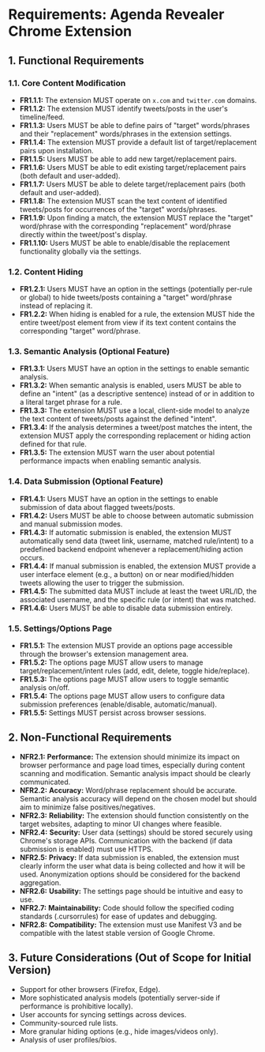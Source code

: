 # Requirements: Agenda Revealer Chrome Extension

## 1. Functional Requirements

### 1.1. Core Content Modification
- **FR1.1.1:** The extension MUST operate on `x.com` and `twitter.com` domains.
- **FR1.1.2:** The extension MUST identify tweets/posts in the user's timeline/feed.
- **FR1.1.3:** Users MUST be able to define pairs of "target" words/phrases and their "replacement" words/phrases in the extension settings.
- **FR1.1.4:** The extension MUST provide a default list of target/replacement pairs upon installation.
- **FR1.1.5:** Users MUST be able to add new target/replacement pairs.
- **FR1.1.6:** Users MUST be able to edit existing target/replacement pairs (both default and user-added).
- **FR1.1.7:** Users MUST be able to delete target/replacement pairs (both default and user-added).
- **FR1.1.8:** The extension MUST scan the text content of identified tweets/posts for occurrences of the "target" words/phrases.
- **FR1.1.9:** Upon finding a match, the extension MUST replace the "target" word/phrase with the corresponding "replacement" word/phrase directly within the tweet/post's display.
- **FR1.1.10:** Users MUST be able to enable/disable the replacement functionality globally via the settings.

### 1.2. Content Hiding
- **FR1.2.1:** Users MUST have an option in the settings (potentially per-rule or global) to hide tweets/posts containing a "target" word/phrase instead of replacing it.
- **FR1.2.2:** When hiding is enabled for a rule, the extension MUST hide the entire tweet/post element from view if its text content contains the corresponding "target" word/phrase.

### 1.3. Semantic Analysis (Optional Feature)
- **FR1.3.1:** Users MUST have an option in the settings to enable semantic analysis.
- **FR1.3.2:** When semantic analysis is enabled, users MUST be able to define an "intent" (as a descriptive sentence) instead of or in addition to a literal target phrase for a rule.
- **FR1.3.3:** The extension MUST use a local, client-side model to analyze the text content of tweets/posts against the defined "intent".
- **FR1.3.4:** If the analysis determines a tweet/post matches the intent, the extension MUST apply the corresponding replacement or hiding action defined for that rule.
- **FR1.3.5:** The extension MUST warn the user about potential performance impacts when enabling semantic analysis.

### 1.4. Data Submission (Optional Feature)
- **FR1.4.1:** Users MUST have an option in the settings to enable submission of data about flagged tweets/posts.
- **FR1.4.2:** Users MUST be able to choose between automatic submission and manual submission modes.
- **FR1.4.3:** If automatic submission is enabled, the extension MUST automatically send data (tweet link, username, matched rule/intent) to a predefined backend endpoint whenever a replacement/hiding action occurs.
- **FR1.4.4:** If manual submission is enabled, the extension MUST provide a user interface element (e.g., a button) on or near modified/hidden tweets allowing the user to trigger the submission.
- **FR1.4.5:** The submitted data MUST include at least the tweet URL/ID, the associated username, and the specific rule (or intent) that was matched.
- **FR1.4.6:** Users MUST be able to disable data submission entirely.

### 1.5. Settings/Options Page
- **FR1.5.1:** The extension MUST provide an options page accessible through the browser's extension management area.
- **FR1.5.2:** The options page MUST allow users to manage target/replacement/intent rules (add, edit, delete, toggle hide/replace).
- **FR1.5.3:** The options page MUST allow users to toggle semantic analysis on/off.
- **FR1.5.4:** The options page MUST allow users to configure data submission preferences (enable/disable, automatic/manual).
- **FR1.5.5:** Settings MUST persist across browser sessions.

## 2. Non-Functional Requirements

- **NFR2.1:** **Performance:** The extension should minimize its impact on browser performance and page load times, especially during content scanning and modification. Semantic analysis impact should be clearly communicated.
- **NFR2.2:** **Accuracy:** Word/phrase replacement should be accurate. Semantic analysis accuracy will depend on the chosen model but should aim to minimize false positives/negatives.
- **NFR2.3:** **Reliability:** The extension should function consistently on the target websites, adapting to minor UI changes where feasible.
- **NFR2.4:** **Security:** User data (settings) should be stored securely using Chrome's storage APIs. Communication with the backend (if data submission is enabled) must use HTTPS.
- **NFR2.5:** **Privacy:** If data submission is enabled, the extension must clearly inform the user what data is being collected and how it will be used. Anonymization options should be considered for the backend aggregation.
- **NFR2.6:** **Usability:** The settings page should be intuitive and easy to use.
- **NFR2.7:** **Maintainability:** Code should follow the specified coding standards (.cursorrules) for ease of updates and debugging.
- **NFR2.8:** **Compatibility:** The extension must use Manifest V3 and be compatible with the latest stable version of Google Chrome.

## 3. Future Considerations (Out of Scope for Initial Version)

- Support for other browsers (Firefox, Edge).
- More sophisticated analysis models (potentially server-side if performance is prohibitive locally).
- User accounts for syncing settings across devices.
- Community-sourced rule lists.
- More granular hiding options (e.g., hide images/videos only).
- Analysis of user profiles/bios. 